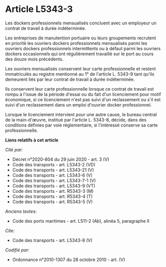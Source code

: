 # Article L5343-3

Les dockers professionnels mensualisés concluent avec un employeur un contrat de travail à durée indéterminée. 

Les entreprises de manutention portuaire ou leurs groupements recrutent en priorité les ouvriers dockers professionnels
mensualisés parmi les ouvriers dockers professionnels intermittents ou à défaut parmi les ouvriers dockers occasionnels qui
ont régulièrement travaillé sur le port au cours des douze mois précédents. 

Les ouvriers mensualisés conservent leur carte professionnelle et restent immatriculés au registre mentionné au 1° de
l'article L. 5343-9 tant qu'ils demeurent liés par leur contrat de travail à durée indéterminée. 

Ils conservent leur carte professionnelle lorsque ce contrat de travail est rompu à l'issue de la période d'essai ou du fait
d'un licenciement pour motif économique, si ce licenciement n'est pas suivi d'un reclassement ou s'il est suivi d'un
reclassement dans un emploi d'ouvrier docker professionnel. 

Lorsque le licenciement intervient pour une autre cause, le bureau central de la main-d'œuvre, institué par l'article L.
5343-8, décide, dans des conditions définies par voie réglementaire, si l'intéressé conserve sa carte professionnelle.

**Liens relatifs à cet article**

_Cité par_:

  - Décret n°2020-804 du 29 juin 2020 - art. 3 (V)
  - Code des transports - art. L5343-2 (VD)
  - Code des transports - art. L5343-21 (V)
  - Code des transports - art. L5343-6 (V)
  - Code des transports - art. L5343-7-1 (V)
  - Code des transports - art. L5343-9 (VT)
  - Code des transports - art. R5343-3 (M)
  - Code des transports - art. R5343-4 (T)
  - Code des transports - art. R5343-5 (V)

_Anciens textes_:

  - Code des ports maritimes - art. L511-2 (Ab), alinéa 5, paragraphe II

_Cite_:

  - Code des transports - art. L5343-8 (V)

_Codifié par_:

  - Ordonnance n°2010-1307 du 28 octobre 2010 - art. (V)
